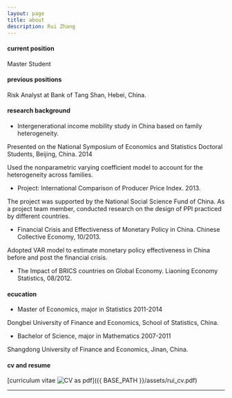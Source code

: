 ```yaml
---
layout: page
title: about
description: Rui Zhang
---
```


#### <a name="currentposition"></a>current position
Master Student


#### <a name="previousposition"></a>previous positions
Risk Analyst at Bank of Tang Shan, Hebei, China.


#### <a name="researchbackground"></a>research background
- Intergenerational income mobility study in China based on family heterogeneity.

Presented on the National Symposium of Economics and Statistics Doctoral Students, Beijing, China. 2014 

Used the nonparametric varying coefficient model to account for the heterogeneity across families.

- Project: International Comparison of Producer Price Index. 2013.

The project was supported by the National Social Science Fund of China. As a project team member, conducted research on the design of PPI practiced by different countries.

- Financial Crisis and Effectiveness of Monetary Policy in China. Chinese Collective Economy, 10/2013. 

Adopted VAR model to estimate monetary policy effectiveness in China before and post the financial crisis.

- The Impact of BRICS countries on Global Economy. Liaoning Economy Statistics, 08/2012.


#### <a name="education"></a>ecucation
- Master of Economics, major in Statistics 2011-2014 
 
 Dongbei University of Finance and Economics, School of Statistics, China. 

- Bachelor of Science, major in Mathematics 2007-2011 

Shangdong University of Finance and Economics, Jinan, China. 


#### <a name="cvandresume"></a>cv and resume
[curriculum vitae ![CV as pdf](icons16/pdf-icon.png)]({{ BASE_PATH }}/assets/rui_cv.pdf)

---



